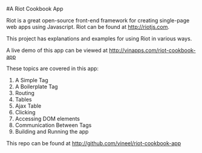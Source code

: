 #A Riot Cookbook App

Riot is a great open-source front-end framework for creating single-page web apps using Javascript. Riot can be found at http://riotjs.com.

This project has explanations and examples for using Riot in various ways.

A live demo of this app can be viewed at http://vinapps.com/riot-cookbook-app

These topics are covered in this app:

1. A Simple Tag
1. A Boilerplate Tag
1. Routing
1. Tables
1. Ajax Table
1. Clicking
1. Accessing DOM elements
1. Communication Between Tags
1. Building and Running the app

This repo can be found at http://github.com/vineel/riot-cookbook-app
